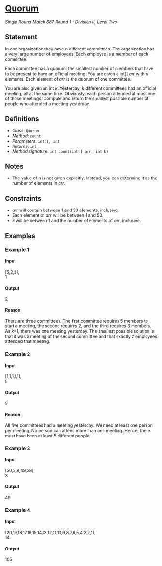 # [Quorum](/tc?module=ProblemDetail&rd=16708&pm=14219)
*Single Round Match 687 Round 1 - Division II, Level Two*

## Statement
In one organization they have n different committees.
The organization has a very large number of employees.
Each employee is a member of each committee.

Each committee has a quorum: the smallest number of members that have to be present to have an official meeting.
You are given a int[] *arr* with n elements.
Each element of *arr* is the quorum of one committee.

You are also given an int *k*.
Yesterday, *k* different committees had an official meeting, all at the same time.
Obviously, each person attended at most one of those meetings.
Compute and return the smallest possible number of people who attended a meeting yesterday.

## Definitions
- *Class*: `Quorum`
- *Method*: `count`
- *Parameters*: `int[], int`
- *Returns*: `int`
- *Method signature*: `int count(int[] arr, int k)`

## Notes
- The value of n is not given explicitly. Instead, you can determine it as the number of elements in *arr*.

## Constraints
- *arr* will contain between 1 and 50 elements, inclusive.
- Each element of *arr* will be between 1 and 50.
- *k* will be between 1 and the number of elements of *arr*, inclusive.

## Examples
### Example 1
#### Input
<c>[5,2,3],<br />1</c>
#### Output
<c>2</c>
#### Reason
There are three committees.
The first committee requires 5 members to start a meeting, the second requires 2, and the third requires 3 members.
As *k*=1, there was one meeting yesterday.
The smallest possible solution is that it was a meeting of the second committee and that exactly 2 employees attended that meeting.

### Example 2
#### Input
<c>[1,1,1,1,1],<br />5</c>
#### Output
<c>5</c>
#### Reason
All five committees had a meeting yesterday.
We need at least one person per meeting.
No person can attend more than one meeting.
Hence, there must have been at least 5 different people.

### Example 3
#### Input
<c>[50,2,9,49,38],<br />3</c>
#### Output
<c>49</c>
### Example 4
#### Input
<c>[20,19,18,17,16,15,14,13,12,11,10,9,8,7,6,5,4,3,2,1],<br />14</c>
#### Output
<c>105</c>

